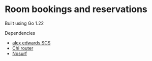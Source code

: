 # Room bookings and reservations

Built using Go 1.22

Dependencies
- [alex edwards SCS](https://github.com/alexedwards/scs/v2)
- [Chi router](https://github.com/go-chi/chi)
- [Nosurf](https://github.com/justinas/nosurf)
